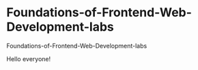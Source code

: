 # Foundations-of-Frontend-Web-Development-labs
Foundations-of-Frontend-Web-Development-labs

Hello everyone!
